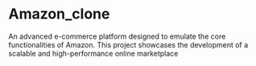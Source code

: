 # Amazon_clone
An advanced e-commerce platform designed to emulate the core functionalities of Amazon. This project showcases the development of a scalable and high-performance online marketplace
